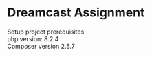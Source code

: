 # Dreamcast Assignment

Setup project prerequisites <br>
php version: 8.2.4 <br>
Composer version 2.5.7 <br>
